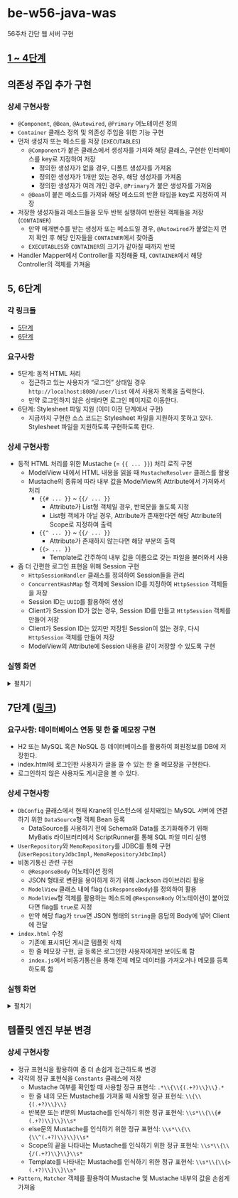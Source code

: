 # be-w56-java-was
56주차 간단 웹 서버 구현

## [1 ~ 4단계](docs/README_STEP1~4.md)

## 의존성 주입 추가 구현
### 상세 구현사항
- `@Component`, `@Bean`, `@Autowired`, `@Primary` 어노테이션 정의
- `Container` 클래스 정의 및 의존성 주입을 위한 기능 구현
- 먼저 생성자 또는 메소드를 저장 (`EXECUTABLES`)
    - `@Component`가 붙은 클래스에서 생성자를 가져와 해당 클래스, 구현한 인터페이스를 key로 지정하여 저장
      - 정의한 생성자가 없을 경우, 디폴트 생성자를 가져옴
      - 정의한 생성자가 1개만 있는 경우, 해당 생성자를 가져옴
      - 정의한 생성자가 여러 개인 경우, `@Primary`가 붙은 생성자를 가져옴
    - `@Bean`이 붙은 메소드를 가져와 해당 메소드의 반환 타입을 key로 지정하여 저장
- 저장한 생성자들과 메소드들을 모두 반복 실행하여 반환된 객체들을 저장 (`CONTAINER`)
    - 만약 매개변수를 받는 생성자 또는 메소드일 경우, `@Autowired`가 붙었는지 먼저 확인 후 해당 인자들을 `CONTAINER`에서 찾아줌
    - `EXECUTABLES`와 `CONTAINER`의 크기가 같아질 때까지 반복
- Handler Mapper에서 Controller를 지정해줄 때, `CONTAINER`에서 해당 Controller의 객체를 가져옴

## 5, 6단계
### 각 링크들
- [5단계](https://lucas.codesquad.kr/2022-kakao/course/%EC%9B%B9%EB%B0%B1%EC%97%94%EB%93%9C/Java-Web-Server-2/%EC%9B%B9-%EC%84%9C%EB%B2%84-%EA%B5%AC%ED%98%84-5%EB%8B%A8%EA%B3%84)
- [6단계](https://lucas.codesquad.kr/2022-kakao/course/%EC%9B%B9%EB%B0%B1%EC%97%94%EB%93%9C/Java-Web-Server-2/%EC%9E%90%EB%B0%94-%EC%9B%B9-%EC%84%9C%EB%B2%84-%EA%B5%AC%ED%98%84-6%EB%8B%A8%EA%B3%84)
### 요구사항
- 5단계: 동적 HTML 처리
    - 접근하고 있는 사용자가 “로그인” 상태일 경우 `http://localhost:8080/user/list` 에서 사용자 목록을 출력한다.
    - 만약 로그인하지 않은 상태라면 로그인 페이지로 이동한다.
- 6단계: Stylesheet 파일 지원 (이미 이전 단계에서 구현)
    - 지금까지 구현한 소스 코드는 Stylesheet 파일을 지원하지 못하고 있다. Stylesheet 파일을 지원하도록 구현하도록 한다.
### 상세 구현사항
- 동적 HTML 처리를 위한 Mustache (= `{{ ... }}`) 처리 로직 구현
  - ModelView 내에서 HTML 내용을 읽을 때 `MustacheResolver` 클래스를 활용
  - Mustache의 종류에 따라 내부 값을 ModelView의 Attribute에서 가져와서 처리
    - `{{# ... }}` ~ `{{/ ... }}`
      - Attribute가 List형 객체일 경우, 반복문을 돌도록 지정
      - List형 객체가 아닐 경우, Attribute가 존재한다면 해당 Attribute의 Scope로 지정하여 출력
    - `{{^ ... }}` ~ `{{/ ... }}`
      - Attribute가 존재하지 않는다면 해당 부분의 출력
    - `{{> ... }}`
      - Template로 간주하여 내부 값을 이름으로 갖는 파일을 불러와서 사용 
- 좀 더 간편한 로그인 표현을 위해 Session 구현
  - `HttpSessionHandler` 클래스를 정의하여 Session들을 관리
  - `ConcurrentHashMap` 형 객체에 Session ID를 지정하여 `HttpSession` 객체들을 저장
  - Session ID는 `UUID`를 활용하여 생성
  - Client가 Session ID가 없는 경우, Session ID를 만들고 `HttpSession` 객체를 만들어 저장
  - Client가 Session ID는 있지만 저장된 Session이 없는 경우, 다시 `HttpSession` 객체를 만들어 저장
  - ModelView의 Attribute에 Session 내용을 같이 저장할 수 있도록 구현
### 실행 화면
<details>
    <summary>펼치기</summary>
    <h4>< 로그인 전, 후 화면 ></h4>
    <img src="img/step_5,6_1_login.gif" alt="step5,6_1_login">
    <h4>< 로그아웃 후 회원가입, 회원 목록 조회 실패 ></h4>
    <img src="img/step_5,6_2_logout_register_list_fail.gif" alt="step5,6_2_logout_register_list_fail">
    <h4>< 로그인 후 회원 목록 확인 ></h4>
    <img src="img/step_5,6_3_login_list_success.gif" alt="step5,6_3_login_list_success">
</details>

## 7단계 ([링크](https://lucas.codesquad.kr/2022-kakao/course/%EC%9B%B9%EB%B0%B1%EC%97%94%EB%93%9C/Java-Web-Server-2/%EC%9E%90%EB%B0%94-%EC%9B%B9-%EC%84%9C%EB%B2%84-7%EB%8B%A8%EA%B3%84))
### 요구사항: 데이터베이스 연동 및 한 줄 메모장 구현
- H2 또는 MySQL 혹은 NoSQL 등 데이터베이스를 활용하여 회원정보를 DB에 저장한다.
- index.html에 로그인한 사용자가 글을 쓸 수 있는 한 줄 메모장을 구현한다.
- 로그인하지 않은 사용자도 게시글을 볼 수 있다.
### 상세 구현사항
- `DbConfig` 클래스에서 현재 Krane의 인스턴스에 설치돼있는 MySQL 서버에 연결하기 위한 `DataSource`형 객체 Bean 등록
  - DataSource를 사용하기 전에 Schema와 Data를 초기화해주기 위해 MyBatis 라이브러리에서 ScriptRunner를 통해 SQL 파일 미리 실행
- `UserRepository`와 `MemoRepository`를 JDBC를 통해 구현 (`UserRepositoryJdbcImpl`, `MemoRepositoryJdbcImpl`)
- 비동기통신 관련 구현
  - `@ResponseBody` 어노테이션 정의 
  - JSON 형태로 변환을 용이하게 하기 위해 Jackson 라이브러리 활용
  - `ModelView` 클래스 내에 flag (`isResponseBody`)를 정의하여 활용
  - `ModelView`형 객체를 활용하는 메소드에 `@ResponseBody` 어노테이션이 붙어있다면 flag를 `true`로 지정
  - 만약 해당 flag가 `true`면 JSON 형태의 `String`을 응답의 Body에 넣어 Client에 전달
- `index.html` 수정
  - 기존에 표시되던 게시글 템플릿 삭제
  - 한 줄 메모장 구현, 글 등록은 로그인한 사용자에게만 보이도록 함
  - `index.js`에서 비동기통신을 통해 전체 메모 데이터를 가져오거나 메모를 등록하도록 함
### 실행 화면
<details>
    <summary>펼치기</summary>
    <h4>< 로그인 전, 후 화면 표시 변경 ></h4>
    <img src="img/step_7_1_login_difference.gif" alt="step_7_1_login_difference">
    <h4>< 메모 등록 ></h4>
    <img src="img/step_7_2_add_memo.gif" alt="step_7_2_add_memo">
    <h4>< 다른 아이디로 로그인 후 메모 등록 ></h4>
    <img src="img/step_7_3_change_user.gif" alt="step_7_3_change_user">
</details>

## 템플릿 엔진 부분 변경
### 상세 구현사항
- 정규 표현식을 활용하여 좀 더 손쉽게 접근하도록 변경
- 각각의 정규 표현식을 `Constants` 클래스에 저장
  - Mustache 여부를 확인할 때 사용할 정규 표현식: `.*\\{\\{(.+?)\\}\\}.*`
  - 한 줄 내의 모든 Mustache를 가져올 때 사용할 정규 표현식: `\\{\\{(.+?)\\}\\}`
  - 반복문 또는 if문의 Mustache를 인식하기 위한 정규 표현식: `\\s*\\{\\{#(.+?)\\}\\}\\s*`
  - else문의 Mustache를 인식하기 위한 정규 표현식: `\\s*\\{\\{\\^(.+?)\\}\\}\\s*`
  - Scope의 끝을 나타내는 Mustache를 인식하기 위한 정규 표현식: `\\s*\\{\\{/(.+?)\\}\\}\\s*`
  - Template를 나타내는 Mustache를 인식하기 위한 정규 표현식: `\\s*\\{\\{>(.+?)\\}\\}\\s*`
- `Pattern`, `Matcher` 객체를 활용하여 Mustache 및 Mustache 내부의 값을 손쉽게 가져옴
